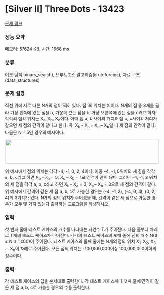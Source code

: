 # [Silver II] Three Dots - 13423 

[문제 링크](https://www.acmicpc.net/problem/13423) 

### 성능 요약

메모리: 57624 KB, 시간: 1668 ms

### 분류

이분 탐색(binary_search), 브루트포스 알고리즘(bruteforcing), 자료 구조(data_structures)

### 문제 설명

<p>직선 위에 서로 다른 N개의 점이 찍혀 있다. 점 i의 위치는 X<sub>i</sub>이다. N개의 점 중 3개를 골라 가장 왼쪽에 있는 점을 a, 가운데 있는 점을 b, 가장 오른쪽에 있는 점을 c라고 하자. 각각의 점의 위치는 X<sub>a</sub>, X<sub>b</sub>, X<sub>c</sub>이다. 이때 점 a, b 사이의 거리와 점 b, c사이의 거리가 같으면 세 점의 간격이 같다고 한다. 즉, X<sub>b </sub>- X<sub>a</sub> = X<sub>c </sub>– X<sub>b</sub>일 때 세 점의 간격이 같다. 다음은 N = 5인 경우의 예시이다.</p>

<p style="text-align: center;"><img alt="" src="https://onlinejudgeimages.s3-ap-northeast-1.amazonaws.com/problem/13423/1.png" style="height:78px; width:500px"></p>

<p>위 예시에서 점의 위치는 각각 -4, -1, 0, 2, 4이다. 이중 -4, -1, 0위치의 세 점을 각각 a, b, c라고 하면 X<sub>b </sub>- X<sub>a</sub> = 3, X<sub>c </sub>– X<sub>b</sub> = 1로 간격이 같지 않다. 그러나 -4, -1, 2 위치의 세 점을 각각 a, b, c라고 하면 X<sub>b </sub>- X<sub>a</sub> = 3, X<sub>c </sub>– X<sub>b</sub> = 3으로 세 점의 간격이 같다. 위 예시에서 간격이 같은 세 점 a, b, c로 가능한 경우는 (-4, -1, 2), (-4, 0, 4), (0, 2, 4)의 3가지가 있다. N개의 점의 위치가 주어졌을 때, 간격이 같은 세 점으로 가능한 경우가 모두 몇 가지 있는지 출력하는 프로그램을 작성하시오.</p>

### 입력 

 <p>첫 번째 줄에 테스트 케이스의 개수를 나타내는 자연수 T가 주어진다. 다음 줄부터 차례로 T개의 테스트 케이스가 주어진다. 각각의 테스트 케이스의 첫째 줄에 점의 개수 N(3 ≤ N ≤ 1,000)이 주어진다. 테스트 케이스의 둘째 줄에는 N개의 점의 위치 X<sub>1</sub>, X<sub>2</sub>, X<sub>3</sub> … X<sub>n</sub>이 차례로 주어진다. 모든 점의 위치는 -100,000,000이상 100,000,000이하의 정수이다.</p>

### 출력 

 <p>각 테스트 케이스의 답을 순서대로 출력한다. 각 테스트 케이스마다 첫째 줄에 간격이 같은 세 점 a, b, c로 가능한 경우의 수를 출력한다.</p>

